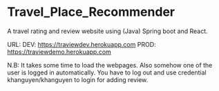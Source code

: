 # Travel_Place_Recommender
A travel rating and review website using (Java) Spring boot and React.

URL:
  DEV: https://traviewdev.herokuapp.com
  PROD: https://traviewdemo.herokuapp.com
  
N.B: It takes some time to load the webpages. Also somehow one of the user is logged in automatically. You have to log out and use credential khanguyen/khanguyen to login for adding review.
